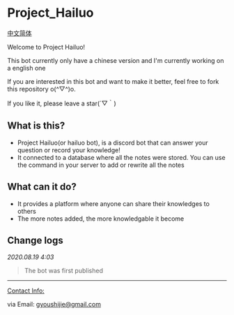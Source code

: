 # Project_Hailuo

[中文简体](./docs/zh_cnReadMe.md)

Welcome to Project Hailuo!

This bot currently only have a chinese version and I'm currently working on a english one

If you are interested in this bot and want to make it better, feel free to fork this repository o(^▽^)o.

If you like it, please leave a star(´▽｀)

## What is this?

- Project Hailuo(or hailuo bot), is a discord bot that can answer your question or record your knowledge!
- It connected to a database where all the notes were stored. You can use the command in your server to add or rewrite all the notes

## What can it do?

- It provides a platform where anyone can share their knowledges to others
- The more notes added, the more knowledgable it become

## Change logs

*2020.08.19 4:03*
> The bot was first published

---

<u>Contact Info:</u>

via Email: gyoushijie@gmail.com